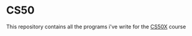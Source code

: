 # CS50
This repository contains all the programs i've write for the [CS50X](#https://www.edx.org/course/cs50s-introduction-to-computer-science) course 

